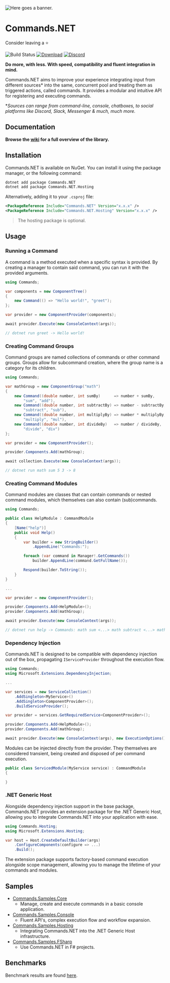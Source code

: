 ![Here goes a banner.](https://raw.githubusercontent.com/csmir/Commands.NET/refs/heads/master/img/cnetbanner_lighttrans_outline_bexp.png)

# Commands.NET

Consider leaving a ⭐

![Build Status](https://img.shields.io/github/actions/workflow/status/csmir/Commands.NET/dotnet-master.yml?branch=master&style=flat)
[![Download](https://img.shields.io/static/v1?style=flat&message=download%20on%20nuget&color=004880&logo=NuGet&logoColor=FFFFFF&label=)](https://nuget.org/packages/Commands.NET)
[![Discord](https://img.shields.io/discord/1092510256384450652?style=flat)](https://discord.gg/T7hCvShAx5)

**Do more, with less. With speed, compatibility and fluent integration in mind.**

Commands.NET aims to improve your experience integrating input from different sources* into the same, concurrent pool and treating them as triggered actions, called commands. 
It provides a modular and intuitive API for registering and executing commands.

**Sources can range from command-line, console, chatboxes, to social platforms like Discord, Slack, Messenger & much, much more.*

## Documentation

**Browse the [wiki](https://github.com/csmir/Commands.NET/wiki) for a full overview of the library.**

## Installation

Commands.NET is available on NuGet. You can install it using the package manager, or the following command:

```bash
dotnet add package Commands.NET
dotnet add package Commands.NET.Hosting
```

Alternatively, adding it to your `.csproj` file:

```xml
<PackageReference Include="Commands.NET" Version="x.x.x" />
<PackageReference Include="Commands.NET.Hosting" Version="x.x.x" />
```
> The hosting package is optional.

## Usage

### Running a Command

A command is a method executed when a specific syntax is provided. 
By creating a manager to contain said command, you can run it with the provided arguments.

```cs
using Commands;

var components = new ComponentTree() 
{
    new Command(() => "Hello world!", "greet");
};

var provider = new ComponentProvider(components);

await provider.Execute(new ConsoleContext(args));

// dotnet run greet -> Hello world!
```

### Creating Command Groups

Command groups are named collections of commands or other command groups. 
Groups allow for subcommand creation, where the group name is a category for its children.

```cs
using Commands;

var mathGroup = new ComponentGroup("math")
{
    new Command((double number, int sumBy)      => number + sumBy, 
        "sum", "add"), 
    new Command((double number, int subtractBy) => number - subtractBy, 
        "subtract", "sub"), 
    new Command((double number, int multiplyBy) => number * multiplyBy, 
        "multiply", "mul"), 
    new Command((double number, int divideBy)   => number / divideBy, 
        "divide", "div")
};

var provider = new ComponentProvider();

provider.Components.Add(mathGroup);

await collection.Execute(new ConsoleContext(args));

// dotnet run math sum 5 3 -> 8
```

### Creating Command Modules

Command modules are classes that can contain commands or nested command modules, which themselves can also contain (sub)commands.

```cs
using Commands;

public class HelpModule : CommandModule 
{
    [Name("help")]
    public void Help()
    {
        var builder = new StringBuilder()
            .AppendLine("Commands:");

        foreach (var command in Manager!.GetCommands())
            builder.AppendLine(command.GetFullName());

        Respond(builder.ToString());
    }
}

...

var provider = new ComponentProvider();

provider.Components.Add<HelpModule>();
provider.Components.Add(mathGroup);

await provider.Execute(new ConsoleContext(args));

// dotnet run help -> Commands: math sum <...> math subtract <...> math ...
```

### Dependency Injection

Commands.NET is designed to be compatible with dependency injection out of the box, propagating `IServiceProvider` throughout the execution flow.

```cs
using Commands;
using Microsoft.Extensions.DependencyInjection;

...

var services = new ServiceCollection()
    .AddSingleton<MyService>()
    .AddSingleton<ComponentProvider>();
    .BuildServiceProvider();

var provider = services.GetRequiredService<ComponentProvider>();

provider.Components.Add<HelpModule>();
provider.Components.Add(mathGroup);

await provider.Execute(new ConsoleContext(args), new ExecutionOptions() { Services = services });
```

Modules can be injected directly from the provider. They themselves are considered transient, being created and disposed of per command execution.

```cs
public class ServicedModule(MyService service) : CommandModule 
{

}
```

### .NET Generic Host

Alongside dependency injection support in the base package, Commands.NET provides an extension package for the .NET Generic Host, allowing you to integrate Commands.NET into your application with ease.

```cs
using Commands.Hosting;
using Microsoft.Extensions.Hosting;

var host = Host.CreateDefaultBuilder(args)
    .ConfigureComponents(configure => ...)
    .Build();
```

The extension package supports factory-based command execution alongside scope management, allowing you to manage the lifetime of your commands and modules.

## Samples

- [Commands.Samples.Core](https://github.com/csmir/Commands.NET/tree/master/src/Commands.Samples/Commands.Samples.Core)
  - Manage, create and execute commands in a basic console application.
- [Commands.Samples.Console](https://github.com/csmir/Commands.NET/tree/master/src/Commands.Samples/Commands.Samples.Console)
  - Fluent API's, complex execution flow and workflow expansion.
- [Commands.Samples.Hosting](https://github.com/csmir/Commands.NET/tree/master/src/Commands.Samples/Commands.Samples.Hosting)
  - Integrating Commands.NET into the .NET Generic Host infrastructure.
- [Commands.Samples.FSharp](https://github.com/csmir/Commands.NET/tree/master/src/Commands.Samples/Commands.Samples.FSharp)
  - Use Commands.NET in F# projects.

## Benchmarks

Benchmark results are found [here](https://github.com/csmir/Commands.NET/tree/master/src/Commands.Tests/Commands.Tests.Benchmarks/README.md).
